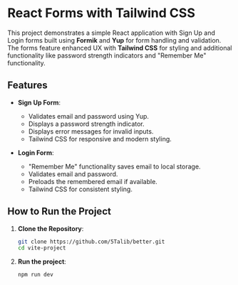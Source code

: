# React Forms with Tailwind CSS

This project demonstrates a simple React application with Sign Up and Login forms built using **Formik** and **Yup** for form handling and validation. The forms feature enhanced UX with **Tailwind CSS** for styling and additional functionality like password strength indicators and "Remember Me" functionality.

## Features

- **Sign Up Form**:
  - Validates email and password using Yup.
  - Displays a password strength indicator.
  - Displays error messages for invalid inputs.
  - Tailwind CSS for responsive and modern styling.

- **Login Form**:
  - "Remember Me" functionality saves email to local storage.
  - Validates email and password.
  - Preloads the remembered email if available.
  - Tailwind CSS for consistent styling.

## How to Run the Project

1. **Clone the Repository**:
   ```bash
   git clone https://github.com/5Talib/better.git
   cd vite-project

2. **Run the project**:

    ```
    npm run dev
